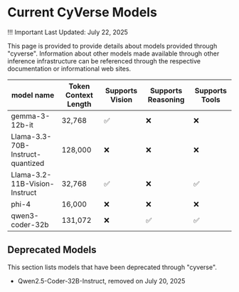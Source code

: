 # Current CyVerse Models

!!! Important
    Last Updated: July 22, 2025

This page is provided to provide details about models provided through "cyverse". Information about other models made available through other inference infrastructure can be referenced through the respective documentation or informational web sites.

| model name | Token Context Length | Supports Vision | Supports Reasoning | Supports Tools |
| ---------- | -------------------- |---------------- | ------------------ | -------------- |
| gemma-3-12b-it | 32,768 | :white_check_mark: | :x: | :x: |
| Llama-3.3-70B-Instruct-quantized | 128,000 | :x: | :x: | :x: |
| Llama-3.2-11B-Vision-Instruct | 32,768 | :white_check_mark: | :x: | :white_check_mark: |
| phi-4 | 16,000 | :x: | :x: | :x: |
| qwen3-coder-32b | 131,072 | :x: | :white_check_mark: | :white_check_mark: |

## Deprecated Models

This section lists models that have been deprecated through "cyverse".

* Qwen2.5-Coder-32B-Instruct, removed on July 20, 2025
